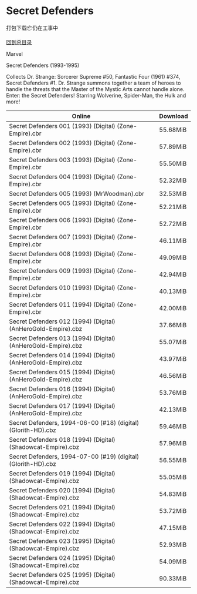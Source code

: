 # Secret Defenders

打包下载📦仍在工事中

[回到总目录](/Catalogs.md)

Marvel

Secret Defenders (1993-1995)

Collects Dr. Strange: Sorcerer Supreme #50, Fantastic Four (1961) #374, Secret Defenders #1.  Dr. Strange summons together a team of heroes to handle the threats that the Master of the Mystic Arts cannot handle alone.  Enter: the Secret Defenders!  Starring Wolverine, Spider-Man, the Hulk and more!





Online | Download
--- | ---
Secret Defenders 001 (1993) (Digital) (Zone-Empire).cbr | 55.68MiB
Secret Defenders 002 (1993) (Digital) (Zone-Empire).cbr | 57.89MiB
Secret Defenders 003 (1993) (Digital) (Zone-Empire).cbr | 55.50MiB
Secret Defenders 004 (1993) (Digital) (Zone-Empire).cbr | 52.32MiB
Secret Defenders 005 (1993) (MrWoodman).cbr | 32.53MiB
Secret Defenders 005 (1993) (Digital) (Zone-Empire).cbr | 52.21MiB
Secret Defenders 006 (1993) (Digital) (Zone-Empire).cbr | 52.72MiB
Secret Defenders 007 (1993) (Digital) (Zone-Empire).cbr | 46.11MiB
Secret Defenders 008 (1993) (Digital) (Zone-Empire).cbr | 49.09MiB
Secret Defenders 009 (1993) (Digital) (Zone-Empire).cbr | 42.94MiB
Secret Defenders 010 (1993) (Digital) (Zone-Empire).cbr | 40.13MiB
Secret Defenders 011 (1994) (Digital) (Zone-Empire).cbr | 42.00MiB
Secret Defenders 012 (1994) (Digital) (AnHeroGold-Empire).cbz | 37.66MiB
Secret Defenders 013 (1994) (Digital) (AnHeroGold-Empire).cbz | 55.07MiB
Secret Defenders 014 (1994) (Digital) (AnHeroGold-Empire).cbz | 43.97MiB
Secret Defenders 015 (1994) (Digital) (AnHeroGold-Empire).cbz | 46.56MiB
Secret Defenders 016 (1994) (Digital) (AnHeroGold-Empire).cbz | 53.76MiB
Secret Defenders 017 (1994) (Digital) (AnHeroGold-Empire).cbz | 42.13MiB
Secret Defenders, 1994-06-00 (#18) (digital) (Glorith-HD).cbz | 59.46MiB
Secret Defenders 018 (1994) (Digital) (Shadowcat-Empire).cbz | 57.96MiB
Secret Defenders, 1994-07-00 (#19) (digital) (Glorith-HD).cbz | 56.55MiB
Secret Defenders 019 (1994) (Digital) (Shadowcat-Empire).cbz | 55.05MiB
Secret Defenders 020 (1994) (Digital) (Shadowcat-Empire).cbz | 54.83MiB
Secret Defenders 021 (1994) (Digital) (Shadowcat-Empire).cbz | 53.72MiB
Secret Defenders 022 (1994) (Digital) (Shadowcat-Empire).cbz | 47.15MiB
Secret Defenders 023 (1995) (Digital) (Shadowcat-Empire).cbz | 52.93MiB
Secret Defenders 024 (1995) (Digital) (Shadowcat-Empire).cbz | 54.09MiB
Secret Defenders 025 (1995) (Digital) (Shadowcat-Empire).cbz | 90.33MiB